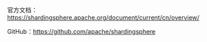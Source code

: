 官方文档：https://shardingsphere.apache.org/document/current/cn/overview/

GitHub：https://github.com/apache/shardingsphere
